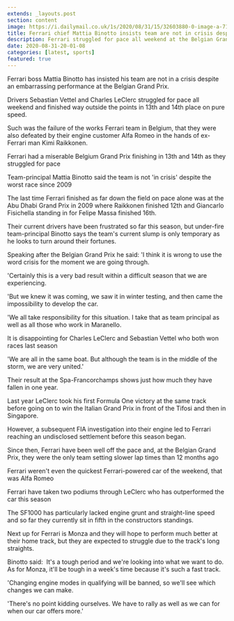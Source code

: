 ```yaml
---
extends: _layouts.post
section: content
image: https://i.dailymail.co.uk/1s/2020/08/31/15/32603880-0-image-a-71_1598882439267.jpg 
title: Ferrari chief Mattia Binotto insists team are not in crisis despite worst team result in a decade 
description: Ferrari struggled for pace all weekend at the Belgian Grand Prix finishing way down in 13th and 14th positions. It comes a year after Charles LeClerc won for Ferrari at the very same track. 
date: 2020-08-31-20-01-08 
categories: [latest, sports] 
featured: true 
--- 
```

Ferrari boss Mattia Binotto has insisted his team are not in a crisis despite an embarrassing performance at the Belgian Grand Prix.

Drivers Sebastian Vettel and Charles LeClerc struggled for pace all weekend and finished way outside the points in 13th and 14th place on pure speed. 

Such was the failure of the works Ferrari team in Belgium, that they were also defeated by their engine customer Alfa Romeo in the hands of ex-Ferrari man Kimi Raikkonen.

Ferrari had a miserable Belgium Grand Prix finishing in 13th and 14th as they struggled for pace

Team-principal Mattia Binotto said the team is not 'in crisis' despite the worst race since 2009

The last time Ferrari finished as far down the field on pace alone was at the Abu Dhabi Grand Prix in 2009 where Raikkonen finished 12th and Giancarlo Fisichella standing in for Felipe Massa finished 16th.

Their current drivers have been frustrated so far this season, but under-fire team-principal Binotto says the team's current slump is only temporary as he looks to turn around their fortunes.

Speaking after the Belgian Grand Prix he said: 'I think it is wrong to use the word crisis for the moment we are going through.

'Certainly this is a very bad result within a difficult season that we are experiencing.

'But we knew it was coming, we saw it in winter testing, and then came the impossibility to develop the car.

'We all take responsibility for this situation. I take that as team principal as well as all those who work in Maranello.

It is disappointing for Charles LeClerc and Sebastian Vettel who both won races last season 

'We are all in the same boat. But although the team is in the middle of the storm, we are very united.'

Their result at the Spa-Francorchamps shows just how much they have fallen in one year.

Last year LeClerc took his first Formula One victory at the same track before going on to win the Italian Grand Prix in front of the Tifosi and then in Singapore.

However, a subsequent FIA investigation into their engine led to Ferrari reaching an undisclosed settlement before this season began.

Since then, Ferrari have been well off the pace and, at the Belgian Grand Prix, they were the only team setting slower lap times than 12 months ago

Ferrari weren't even the quickest Ferrari-powered car of the weekend, that was Alfa Romeo

Ferrari have taken two podiums through LeClerc who has outperformed the car this season

The SF1000 has particularly lacked engine grunt and straight-line speed and so far they currently sit in fifth in the constructors standings. 

Next up for Ferrari is Monza and they will hope to perform much better at their home track, but they are expected to struggle due to the track's long straights.

Binotto said:  It's a tough period and we're looking into what we want to do. As for Monza, it'll be tough in a week's time because it's such a fast track.

'Changing engine modes in qualifying will be banned, so we'll see which changes we can make.

'There's no point kidding ourselves. We have to rally as well as we can for when our car offers more.' 

